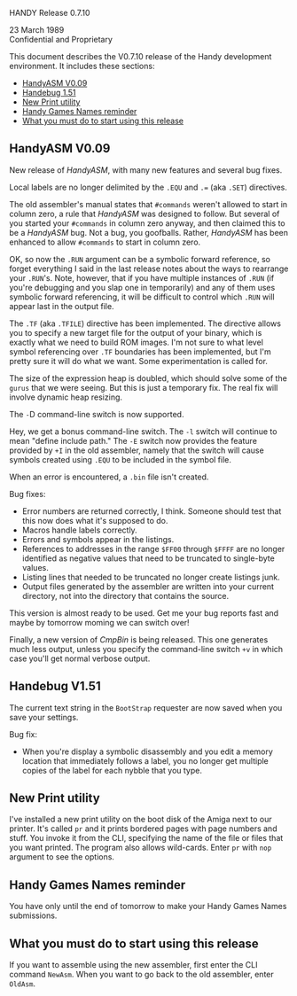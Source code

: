 HANDY Release 0.7.10

23 March 1989  
Confidential and Proprietary

This document describes the V0.7.10 release of the Handy development environment. It includes these sections:

- [HandyASM V0.09](#handyasm-v009)
- [Handebug 1.51](#handebug-v151)
- [New Print utility](#new-print-utility)
- [Handy Games Names reminder](#handy-games-names-reminder)
- [What you must do to start using this release](#what-you-must-do-to-start-using-this-release)

## HandyASM V0.09

New release of *HandyASM*, with many new features and several bug fixes.

Local labels are no longer delimited by the `.EQU` and `.=` (aka `.SET`) directives.

The old assembler's manual states that `#commands` weren't allowed to start in column zero, a rule that *HandyASM* was designed to follow. But several of you started your `#commands` in column zero anyway, and then claimed this to be a *HandyASM* bug. Not a bug, you goofballs. Rather, *HandyASM* has been enhanced to allow `#commands` to start in column zero.

OK, so now the `.RUN` argument can be a symbolic forward reference, so forget everything I said in the last release notes about the ways to rearrange your `.RUN`'s. Note, however, that if you have multiple instances of `.RUN` (if you're debugging and you slap one in temporarily) and any of them uses symbolic forward referencing, it will be difficult to control which `.RUN` will appear last in the output file.

The `.TF` (aka `.TFILE`) directive has been implemented. The directive allows you to specify a new target file for the output of your binary, which is exactly what we need to build ROM images. I'm not sure to what level symbol referencing over `.TF` boundaries has been implemented, but I'm pretty sure it will do what we want. Some experimentation is called for.

The size of the expression heap is doubled, which should solve some of the `gurus` that we were seeing. But this is just a temporary fix. The real fix will involve dynamic heap resizing.

The `-`D command-line switch is now supported.

Hey, we get a bonus command-line switch. The `-l` switch will continue to mean "define include path." The `-E` switch now provides the feature provided by `+I` in the old assembler, namely that the switch will cause symbols created using `.EQU` to be included in the symbol file.

When an error is encountered, a `.bin` file isn't created.

Bug fixes:

- Error numbers are returned correctly, I think. Someone should test that this now does what it's supposed to do.
- Macros handle labels correctly.
- Errors and symbols appear in the listings.
- References to addresses in the range `$FF00` through `$FFFF` are no longer identified as negative values that need to be truncated to single-byte values.
- Listing lines that needed to be truncated no longer create listings junk.
- Output files generated by the assembler are written into your current directory, not into the directory that contains the source.

This version is almost ready to be used. Get me your bug reports fast and maybe by tomorrow moming we can switch over!

Finally, a new version of *CmpBin* is being released. This one generates much less output, unless you specify the command-line switch `+v` in which case you'll get normal verbose output.

## Handebug V1.51

The current text string in the `BootStrap` requester are now saved when you save your settings.

Bug fix:

- When you're display a symbolic disassembly and you edit a memory location that immediately follows a label, you no longer get multiple copies of the label for each nybble that you type.

## New Print utility

I've installed a new print utility on the boot disk of the Amiga next to our printer. It's called `pr` and it prints bordered pages with page numbers and stuff. You invoke it from the CLI, specifying the name of the file or files that you want printed. The program also allows wild-cards. Enter `pr` with `nop` argument to see the options.

## Handy Games Names reminder

You have only until the end of tomorrow to make your Handy Games Names submissions.

## What you must do to start using this release

If you want to assemble using the new assembler, first enter the CLI command `NewAsm`. When you want to go back to the old assembler, enter `OldAsm`.
